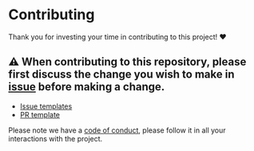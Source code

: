 # Contributing

Thank you for investing your time in contributing to this project! ❤️

## ⚠️ When contributing to this repository, please first discuss the change you wish to make in [issue](https://github.com/rnd-pro/jsda-kit/issues) before making a change. 

* [Issue templates](./.github/ISSUE_TEMPLATE)
* [PR template](./pull_request_template.md)

Please note we have a [code of conduct](./CODE_OF_CONDUCT.md), please follow it in all your interactions with the project.